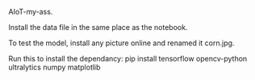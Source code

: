 AIoT-my-ass.

Install the data file in the same place as the notebook. 


To test the model, install any picture online and renamed it corn.jpg.


Run this to install the dependancy: pip install tensorflow opencv-python ultralytics numpy matplotlib
